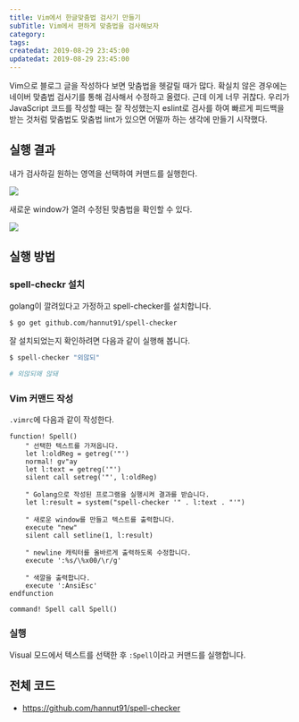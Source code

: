 ```yaml
---
title: Vim에서 한글맞춤법 검사기 만들기
subTitle: Vim에서 편하게 맞춤법을 검사해보자
category: 
tags: 
createdat: 2019-08-29 23:45:00
updatedat: 2019-08-29 23:45:00
---
```


Vim으로 블로그 글을 작성하다 보면 맞춤법을 헷갈릴 때가 많다. 확실치 않은
경우에는 네이버 맞춤법 검사기를 통해 검사해서 수정하고 올렸다. 근데 이게 너무
귀찮다. 우리가 JavaScript 코드를 작성할 때는 잘 작성했는지 eslint로 검사를 하여
빠르게 피드백을 받는 것처럼 맞춤법도 맞춤법 lint가 있으면 어떨까 하는 생각에
만들기 시작했다.

## 실행 결과

내가 검사하길 원하는 영역을 선택하여 커맨드를 실행한다.

![](https://user-images.githubusercontent.com/14071105/63954079-7e69bf80-cabd-11e9-8043-84b417ef6682.png)

새로운 window가 열려 수정된 맞춤법을 확인할 수 있다.

![](https://user-images.githubusercontent.com/14071105/63954082-7f9aec80-cabd-11e9-8c48-751b06e27b65.png)

## 실행 방법

### spell-checkr 설치 

golang이 깔려있다고 가정하고 spell-checker를 설치합니다.

```bash
$ go get github.com/hannut91/spell-checker
```

잘 설치되었는지 확인하려면 다음과 같이 실행해 봅니다.

```bash
$ spell-checker "외않되"

# 외않되왜 않돼
```

### Vim 커맨드 작성

`.vimrc`에 다음과 같이 작성한다.

```
function! Spell()
    " 선택한 텍스트를 가져옵니다.
    let l:oldReg = getreg('"')
    normal! gv"ay
    let l:text = getreg('"')
    silent call setreg('"', l:oldReg)

    " Golang으로 작성된 프로그램을 실행시켜 결과를 받습니다.
    let l:result = system("spell-checker '" . l:text . "'")

    " 새로운 window를 만들고 텍스트를 출력합니다.
    execute "new"
    silent call setline(1, l:result)

    " newline 캐릭터를 올바르게 출력하도록 수정합니다.
    execute ':%s/\%x00/\r/g'

    " 색깔을 출력합니다.
    execute ':AnsiEsc'
endfunction

command! Spell call Spell()
```

### 실행

Visual 모드에서 텍스트를 선택한 후 `:Spell`이라고 커맨드를 실행합니다.

## 전체 코드

* <https://github.com/hannut91/spell-checker>
